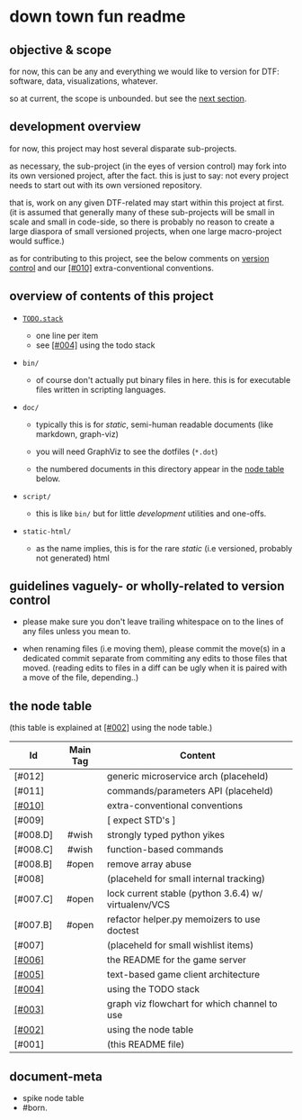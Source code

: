# down town fun readme

## objective & scope

for now, this can be any and everything we would like to version
for DTF: software, data, visualizations, whatever.

so at current, the scope is unbounded. but see the [next section](#b).




## <a name=b></a>development overview

for now, this project may host several disparate sub-projects.

as necessary, the sub-project (in the eyes of version control) may fork
into its own versioned project, after the fact. this is just to say: not
every project needs to start out with its own versioned repository.

that is, work on any given DTF-related may start within this project at
first. (it is assumed that generally many of these sub-projects will be
small in scale and small in code-side, so there is probably no reason to
create a large diaspora of small versioned projects, when one large
macro-project would suffice.)

as for contributing to this project, see the below comments on
[version control](#d) and our [\[#010\]] extra-conventional conventions.




## overview of contents of this project

  - [`TODO.stack`](TODO.stack)
    - one line per item
    - see [[#004]](#004) using the todo stack

  - `bin/`
      - of course don't actually put binary files in here. this is for
        executable files written in scripting languages.

  - `doc/`
      - typically this is for *static*, semi-human readable documents
        (like markdown, graph-viz)

      - you will need GraphViz to see the dotfiles (`*.dot`)

      - the numbered documents in this directory appear in the
        [node table](#e) below.

  - `script/`
      - this is like `bin/` but for little _development_ utilities and one-offs.

  - `static-html/`
      - as the name implies, this is for the rare _static_
        (i.e versioned, probably not generated) html




## <a name=d></a>guidelines vaguely- or wholly-related to version control

  - please make sure you don't leave trailing whitespace on
    to the lines of any files unless you mean to.

  - when renaming files (i.e moving them), please commit the move(s) in a
    dedicated commit separate from commiting any edits to those files that
    moved. (reading edits to files in a diff can be ugly when it is paired
    with a move of the file, depending..)




## <a name="node-table"></a>the node table

(this table is explained at [\[#002\]] using the node table.)

|Id                         | Main Tag | Content
|---------------------------|:-----:|-
|[#012]                     |       | generic microservice arch (placeheld)
|[#011]                     |       | commands/parameters API (placeheld)
|[\[#010\]]                 |       | extra-conventional conventions
|[#009]                     |       | [ expect STD's ]
|[#008.D]                   | #wish | strongly typed python yikes
|[#008.C]                   | #wish | function-based commands
|[#008.B]                   | #open | remove array abuse
|[#008]                     |       | (placeheld for small internal tracking)
|[#007.C]                   | #open | lock current stable (python 3.6.4) w/ virtualenv/VCS
|[#007.B]                   | #open | refactor helper.py memoizers to use doctest
|[#007]                     |       | (placeheld for small wishlist items)
|[\[#006\]]                 |       | the README for the game server
|[\[#005\]]                 |       | text-based game client architecture
|<a name=004></a>[\[#004\]] |       | using the TODO stack
|[\[#003\]]                 |       | graph viz flowchart for which channel to use
|<a name=002></a>[\[#002\]] |       | using the node table
|[#001]                     |       | (this README file)



[\[#010\]]: doc/010-extra-conventional-conventions.md
[\[#006\]]: game-server-doc/README.md
[\[#005\]]: doc/005-text-based-game-client-architecture.dot
[\[#004\]]: doc/004-using-the-TODO-stack.md
[\[#003\]]: doc/003-which-channel-flowchart.dot
[\[#002\]]: doc/002-using-the-node-table.md







## document-meta

  - spike node table
  - #born.
